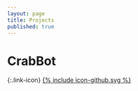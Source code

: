 ```yaml
---
layout: page
title: Projects
published: true
---
```


# CrabBot

{:.link-icon}
[{% include icon-github.svg %}](https://github.com/taothecrab/crabbot)
